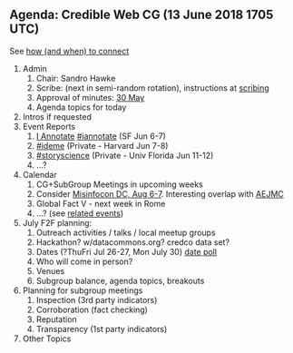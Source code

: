 ## Agenda: Credible Web CG (13 June 2018 1705 UTC)

See [how (and when) to connect](../how-to-connect.md)

1. Admin
    1. Chair: Sandro Hawke
    1. Scribe: (next in semi-random rotation), instructions at [scribing](../scribing.html)
    1. Approval of minutes: [30 May](../minutes/20180530.html)
    1. Agenda topics for today
1. Intros if requested
1. Event Reports
    1. [I Annotate](http://iannotate.org/) [#iannotate](https://twitter.com/hashtag/iannotate?src=hash) (SF Jun 6-7)
    1. [#ideme](https://twitter.com/hashtag/IDEME?src=hash) (Private - Harvard Jun 7-8)
    1. [#storyscience](https://twitter.com/hashtag/storyscience?src=hash) (Private - Univ Florida Jun 11-12)
    1. ...?
1. Calendar
    1. CG+SubGroup Meetings in upcoming weeks
    1. Consider [Misinfocon DC, Aug 6-7](https://www.eventbrite.com/e/misinfocon-dc-a-policy-summit-on-misinformation-registration-46774656256).  Interesting overlap with [AEJMC](http://aejmc.org/events/dc18/)
    1. Global Fact V - next week in Rome
    1. ...?   (see [related events](https://calendar.google.com/calendar/embed?src=certifiedcontentcoalition.org_9cd49bitubv0sicvpt6gvf9km0%40group.calendar.google.com))
1. July F2F planning: 
    1. Outreach activities / talks / local meetup groups
    1. Hackathon?    w/datacommons.org?  credco data set?
    1. Dates (?ThuFri Jul 26-27, Mon July 30) [date poll](https://doodle.com/poll/qudimieecq8kapdn)
    1. Who will come in person?
    1. Venues
    1. Subgroup balance, agenda topics, breakouts
1. Planning for subgroup meetings
    1. Inspection (3rd party indicators)
    2. Corroboration (fact checking)
    3. Reputation
    4. Transparency (1st party indicators)
1. Other Topics
